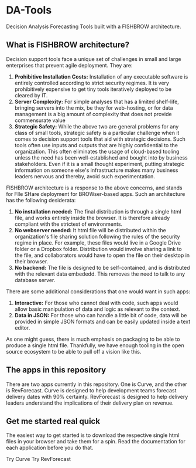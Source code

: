 # DA-Tools
Decision Analysis Forecasting Tools built with a FISHBROW architecture.

## What is FISHBROW architecture?
Decision support tools face a unique set of challenges in small and large enterprises that prevent agile deployment. They are:
 1. **Prohibitive Installation Costs:** Installation of any executable software is entirely controlled according to strict security regimes. It is very prohibitively expensive to get tiny tools iteratively deployed to be cleared by IT. 
 2. **Server Complexity:** For simple analyses that has a limited shelf-life, bringing servers into the mix, be they for web-hosting, or for data management is a big amount of complexity that does not provide commensurate value
 3. **Strategic Safety:** While the above two are general problems for any class of small tools, strategic safety is a particular challenge when it comes to decision support tools that aid with strategic decisions. Such tools often use inputs and outputs that are highly confidential to the organization. This often eliminates the usage of cloud-based tooling unless the need has been well-established and bought into by business stakeholders. Even if it is a small thought experiment, putting strategic information on someone else's infrastructure makes many business leaders nervous and thereby, avoid such experimentation.
 
 FISHBROW architecture is a response to the above concerns, and stands for FIle SHare deployment for BROWser-based apps. Such an architecture has the following desiderata:
 1. **No installation needed:** The final distribution is through a single html file, and works entirely inside the browser. It is therefore already compliant with the strictest of environments.
 2. **No webserver needed:** It html file will be distributed within the organization's file sharing solution following the rules of the security regime in place. For example, these files would live in a Google Drive folder or a Dropbox folder. Distribution would involve sharing a link to the file, and collaborators would have to open the file on their desktop in their browser.
 3. **No backend:** The file is designed to be self-contained, and is distributed with the relevant data embededd. This removes the need to talk to any database server.
 
 There are some additional considerations that one would want in such apps:
 1. **Interactive:** For those who cannot deal with code, such apps would allow basic manipulation of data and logic as relevant to the context.
 2. **Data in JSON:** For those who can handle a little bit of code, data will be provided in simple JSON formats and can be easily updated inside a text editor.

As one might guess, there is much emphasis on packaging to be able to produce a single html file. Thankfully, we have enough tooling in the open source ecosystem to be able to pull off a vision like this.

## The apps in this repository 
There are two apps currently in this repository. One is Curve, and the other is RevForecast. Curve is designed to help development teams forecast delivery dates with 90% certainty. RevForecast is designed to help delivery leaders understand the implications of their delivery plan on revenue.

## Get me started real quick
The easiest way to get started is to download the respective single html files in your browser and take them for a spin. Read the documentation for each application before you do that.

Try Curve
Try RevForecast


 
 
